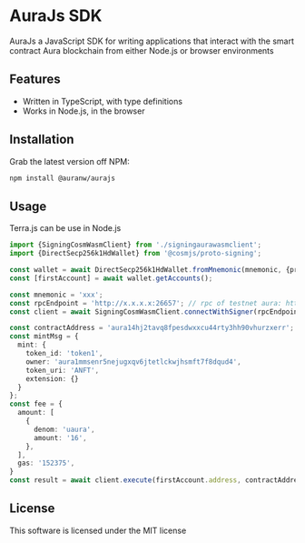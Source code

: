 # AuraJs SDK
AuraJs a JavaScript SDK for writing applications that interact with the smart contract Aura blockchain from either Node.js or browser environments

## Features
- Written in TypeScript, with type definitions
- Works in Node.js, in the browser

## Installation
Grab the latest version off NPM:

```bash
npm install @auranw/aurajs
```

## Usage
Terra.js can be use in Node.js

```typescript
import {SigningCosmWasmClient} from './signingaurawasmclient';
import {DirectSecp256k1HdWallet} from '@cosmjs/proto-signing';

const wallet = await DirectSecp256k1HdWallet.fromMnemonic(mnemonic, {prefix:'aura'});
const [firstAccount] = await wallet.getAccounts();

const mnemonic = 'xxx';
const rpcEndpoint = 'http://x.x.x.x:26657'; // rpc of testnet aura: http://18.138.28.51:26657
const client = await SigningCosmWasmClient.connectWithSigner(rpcEndpoint, wallet);

const contractAddress = 'aura14hj2tavq8fpesdwxxcu44rty3hh90vhurzxerr';
const mintMsg = {
  mint: {
    token_id: 'token1',
    owner: 'aura1mmsenr5nejugxqv6jtetlckwjhsmft7f8dqud4',
    token_uri: 'ANFT',
    extension: {}
  }
};
const fee = {
  amount: [
    {
      denom: 'uaura',
      amount: '16',
    },
  ],
  gas: '152375',
}
const result = await client.execute(firstAccount.address, contractAddress, mintMsg, fee);

```
## License
This software is licensed under the MIT license
